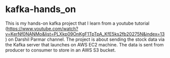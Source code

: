 # kafka-hands_on
This is my hands-on kafka project that I learn from a youtube tutorial (https://www.youtube.com/watch?v=KerNf0NANMo&list=PLXkp09OnKgF1TpTpA_KfE5ks2fb20275N&index=13) on Darshil Parmar channel. The project is about sending the stock data via the Kafka server that launches on AWS EC2 machine. The data is sent from producer to consumer to store in an AWS S3 bucket.
